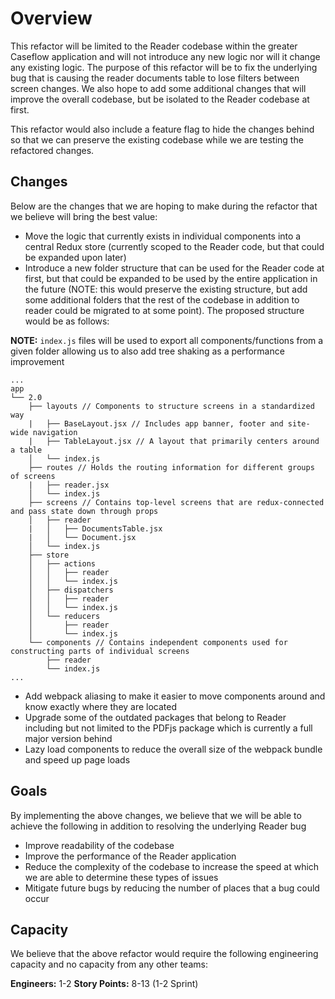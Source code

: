 # Overview

This refactor will be limited to the Reader codebase within the greater Caseflow application and will not introduce any new logic nor will it change any existing logic. The purpose of this refactor will be to fix the underlying bug that is causing the reader documents table to lose filters between screen changes. We also hope to add some additional changes that will improve the overall codebase, but be isolated to the Reader codebase at first.

This refactor would also include a feature flag to hide the changes behind so that we can preserve the existing codebase while we are testing the refactored changes.

## Changes

Below are the changes that we are hoping to make during the refactor that we believe will bring the best value:

- Move the logic that currently exists in individual components into a central Redux store (currently scoped to the Reader code, but that could be expanded upon later)
- Introduce a new folder structure that can be used for the Reader code at first, but that could be expanded to be used by the entire application in the future (NOTE: this would preserve the existing structure, but add some additional folders that the rest of the codebase in addition to reader could be migrated to at some point). The proposed structure would be as follows:

**NOTE:** `index.js` files will be used to export all components/functions from a given folder allowing us to also add tree shaking as a performance improvement
```
...
app
└── 2.0
    ├── layouts // Components to structure screens in a standardized way
    |   ├── BaseLayout.jsx // Includes app banner, footer and site-wide navigation
    |   ├── TableLayout.jsx // A layout that primarily centers around a table
    │   └── index.js
    ├── routes // Holds the routing information for different groups of screens
    |   ├── reader.jsx
    │   └── index.js
    ├── screens // Contains top-level screens that are redux-connected and pass state down through props
    │   ├── reader
    |   │   ├── DocumentsTable.jsx
    |   │   └── Document.jsx
    │   └── index.js
    ├── store
    │   ├── actions
    │   │   ├── reader
    │   │   └── index.js
    │   ├── dispatchers
    │   │   ├── reader
    │   │   └── index.js
    │   └── reducers
    │       ├── reader
    │       └── index.js
    └── components // Contains independent components used for constructing parts of individual screens
        ├── reader
        └── index.js
...
```
- Add webpack aliasing to make it easier to move components around and know exactly where they are located
- Upgrade some of the outdated packages that belong to Reader including but not limited to the PDFjs package which is currently a full major version behind
- Lazy load components to reduce the overall size of the webpack bundle and speed up page loads

## Goals

By implementing the above changes, we believe that we will be able to achieve the following in addition to resolving the underlying Reader bug

- Improve readability of the codebase
- Improve the performance of the Reader application
- Reduce the complexity of the codebase to increase the speed at which we are able to determine these types of issues
- Mitigate future bugs by reducing the number of places that a bug could occur

## Capacity

We believe that the above refactor would require the following engineering capacity and no capacity from any other teams:

**Engineers:** 1-2
**Story Points:** 8-13 (1-2 Sprint)